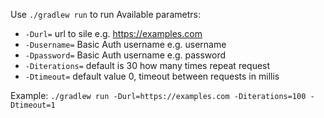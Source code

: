 Use `./gradlew run` to run
Available parametrs:
* `-Durl=` url to sile e.g. https://examples.com
* `-Dusername=` Basic Auth username e.g. username
* `-Dpassword=` Basic Auth username e.g. password
* `-Diterations=` default is 30 how many times repeat request
* `-Dtimeout=` default value 0, timeout between requests in millis

Example:
`./gradlew run -Durl=https://examples.com -Diterations=100 -Dtimeout=1`